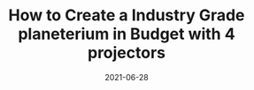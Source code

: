 ---
title: "How to Create a Industry Grade planeterium in Budget with 4 projectors"
collection: publications
permalink: /publication/2021-conflict-preemption
date: 2021-06-28
venue: 'Conflict management and Peace Science'
citation: 'Williams, Rob. 2021. &quot;Turning the Lights on to Keep Them in the Fold: How Governments Preempt Secession Attempts.&quot; <i>Conflict management and Peace Science</i> doi:10.1177/07388942211015242'
---